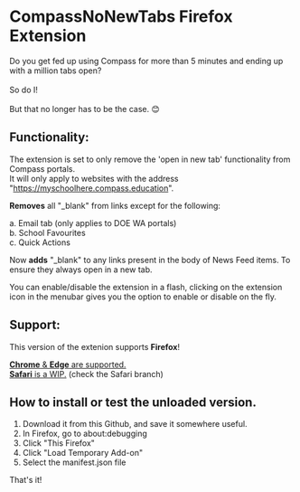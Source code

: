 # CompassNoNewTabs Firefox Extension
Do you get fed up using Compass for more than 5 minutes and ending up with a million tabs open?</br></br>
So do I!</br></br>
But that no longer has to be the case. 😊</br>

## Functionality:
The extension is set to only remove the 'open in new tab' functionality from Compass portals.<br>It will only apply to websites with the address "https://myschoolhere.compass.education".

**Removes** all "_blank" from links except for the following:

a. Email tab (only applies to DOE WA portals)</br>
b. School Favourites</br>
c. Quick Actions</br>

Now **adds** "_blank" to any links present in the body of News Feed items. To ensure they always open in a new tab.

You can enable/disable the extension in a flash, clicking on the extension icon in the menubar gives you the option to enable or disable on the fly.

## Support:
This version of the extenion supports **Firefox**!

[**Chrome** & **Edge** are supported.](https://github.com/TheFauxDreamer/CompassNoNewTabs/tree/main)</br>
[**Safari** is a WIP.](https://github.com/TheFauxDreamer/CompassNoNewTabs/tree/safari) (check the Safari branch)

## How to install or test the unloaded version.

1. Download it from this Github, and save it somewhere useful.
2. In Firefox, go to about:debugging
3. Click "This Firefox"
4. Click "Load Temporary Add-on"
5. Select the manifest.json file

That's it!
